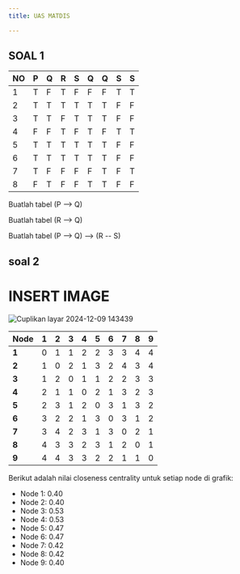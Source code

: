 ```yaml
---
title: UAS MATDIS

---
```


## SOAL 1

| NO  | P  | Q   | R   | S   | Q   | Q   | S   |  S  |
| --- | --- | --- | --- | --- | --- | --- | --- | --- |
| 1   | T   | F   | T   | F   | F   | F   | T   |  T  |
| 2   | T   | T   | T   | T   | T   | T   | F   |  F  |
| 3   | T   | T   | F   | T   | T   | T   | F   |  F  |
| 4   | F   | F   | T   | F   | T   | F   | T   |  T  |
| 5   | T   | T   | T   | T   | T   | T   | F   |  F  |
| 6   | T   | T   | T   | T   | T   | T   | F   |  F  |
| 7   | T   | F   | F   | F   | F   | T   | F   |  T  |
| 8   | F   | T   | F   | F   | T   | T   | F   |  F  |

Buatlah tabel (P --> Q)
 
Buatlah tabel (R --> Q)

Buatlah tabel (P --> Q) --> (R -- S)
## soal 2


# INSERT IMAGE

![Cuplikan layar 2024-12-09 143439](https://hackmd.io/_uploads/Skuy1QENye.png)


| Node |  1 |  2 |  3 |  4 |  5 |  6 |  7 |  8 |  9 |
|------|----|----|----|----|----|----|----|----|----|
| **1** |  0 |  1 |  1 |  2 |  2 |  3 |  3 |  4 |  4 |
| **2** |  1 |  0 |  2 |  1 |  3 |  2 |  4 |  3 |  4 |
| **3** |  1 |  2 |  0 |  1 |  1 |  2 |  2 |  3 |  3 |
| **4** |  2 |  1 |  1 |  0 |  2 |  1 |  3 |  2 |  3 |
| **5** |  2 |  3 |  1 |  2 |  0 |  3 |  1 |  3 |  2 |
| **6** |  3 |  2 |  2 |  1 |  3 |  0 |  3 |  1 |  2 |
| **7** |  3 |  4 |  2 |  3 |  1 |  3 |  0 |  2 |  1 |
| **8** |  4 |  3 |  3 |  2 |  3 |  1 |  2 |  0 |  1 |
| **9** |  4 |  4 |  3 |  3 |  2 |  2 |  1 |  1 |  0 |



Berikut adalah nilai closeness centrality untuk setiap node di grafik:

- Node 1: 0.40
- Node 2: 0.40
- Node 3: 0.53
- Node 4: 0.53
- Node 5: 0.47
- Node 6: 0.47
- Node 7: 0.42
- Node 8: 0.42
- Node 9: 0.40



